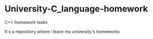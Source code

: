 # University-C_language-homework
C++ homework tasks

It's a repository where i leave my university's homeworks

